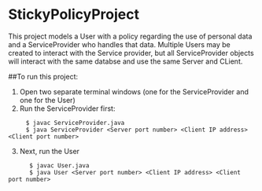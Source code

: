 # StickyPolicyProject

This project models a User with a policy regarding the use of personal data and a ServiceProvider who handles that data. Multiple Users may be created to interact with the Service provider, but all ServiceProvider objects will interact with the same databse and use the same Server and CLient.

##To run this project:

1. Open two separate terminal windows (one for the ServiceProvider and one for the User)
2. Run the ServiceProvider first:
```
     $ javac ServiceProvider.java
     $ java ServiceProvider <Server port number> <Client IP address> <Client port number>
```
3. Next, run the User
```
      $ javac User.java
      $ java User <Server port number> <Client IP address> <Client port number>
```
